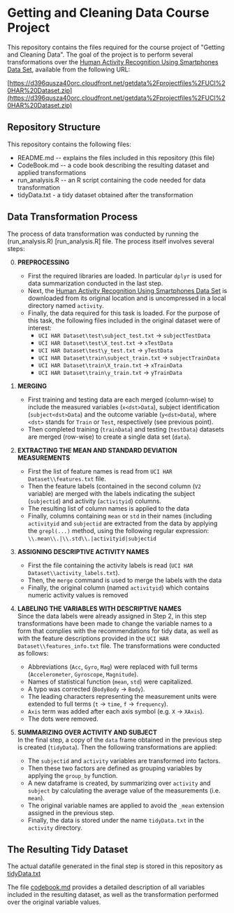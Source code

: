 
# Getting and Cleaning Data Course Project

This repository contains the files required for the course project of "Getting and Cleaning Data". The goal of the project is to perform several transformations over the [Human Activity Recognition Using Smartphones Data Set](https://archive.ics.uci.edu/ml/datasets/Human+Activity+Recognition+Using+Smartphones), available from the following URL:

[https://d396qusza40orc.cloudfront.net/getdata%2Fprojectfiles%2FUCI%20HAR%20Dataset.zip](https://d396qusza40orc.cloudfront.net/getdata%2Fprojectfiles%2FUCI%20HAR%20Dataset.zip)

## Repository Structure
This repository contains the following files:

* README.md -- explains the files included in this repository (this file)
* CodeBook.md -- a code book describing the resulting dataset and applied transformations
* run_analysis.R -- an R script containing the code needed for data transformation
* tidyData.txt - a tidy dataset obtained after the transformation

## Data Transformation Process
The process of data transformation was conducted by running the (run_analysis.R) [run_analysis.R] file. The process itself involves several steps:

0. **PREPROCESSING**
    * First the required libraries are loaded. In particular `dplyr` is used for data summarization conducted in the last step. 
    * Next, the [Human Activity Recognition Using Smartphones Data Set](https://archive.ics.uci.edu/ml/datasets/Human+Activity+Recognition+Using+Smartphones) is downloaded from its original location and is uncompressed in a local directory named `activity`. 
    * Finally, the data required for this task is loaded. For the purpose of this task, the following files included in the original dataset were of interest:
        * `UCI HAR Dataset\test\subject_test.txt` -> `subjectTestData`
        * `UCI HAR Dataset\test\X_test.txt` -> `xTestData`
        * `UCI HAR Dataset\test\y_test.txt` -> `yTestData`
        * `UCI HAR Dataset\train\subject_train.txt` -> `subjectTrainData`
        * `UCI HAR Dataset\train\X_train.txt` -> `xTrainData`
        * `UCI HAR Dataset\train\y_train.txt` -> `yTrainData`
    
1. **MERGING**
    * First training and testing data are each merged (column-wise) to include the measured variables (`x<dst>Data`), subject identification (`subject<dst>Data`) and the outcome variable (`y<dst>Data`), where `<dst>` stands for `Train` or `Test`, respectively (see previous point). 
    * Then completed training (`trainData`) and testing (`testData`) datasets are merged (row-wise) to create a single data set (`data`).

2. **EXTRACTING THE MEAN AND STANDARD DEVIATION MEASUREMENTS**
    * First the list of feature names is read from `UCI HAR Dataset\\features.txt` file.
    * Then the feature labels (contained in the second column (`V2` variable) are merged with the labels indicating the subject (`subjectid`) and activity (`activityid`) columns.
    * The resulting list of column names is applied to the data 
    * Finally, columns containing `mean` or `std` in their names (including `activityid` and `subjectid` are extracted from the data by applying the `grepl(...)` method, using the following regular expression: `\\.mean\\.|\\.std\\.|activityid|subjectid`

3. **ASSIGNING DESCRIPTIVE ACTIVITY NAMES**
    * First the file containing the activity labels is read (`UCI HAR Dataset\\activity_labels.txt`).
    * Then, the `merge` command is used to merge the labels with the data
    * Finally, the original column (named `activityid`) which contains numeric activity values is removed

4. **LABELING THE VARIABLES WITH DESCRIPTIVE NAMES**  
Since the data labels were already assigned in Step 2, in this step transformations have been made to change the variable names to a form that complies with the recommendations for tidy data, as well as with the feature descriptions provided in the `UCI HAR Dataset\\features_info.txt` file. The transformations were conducted as follows:
    * Abbreviations (`Acc`, `Gyro`, `Mag`) were replaced with full terms (`Accelerometer`, `Gyroscope`, `Magnitude`).
    * Names of statistical function (`mean`, `std`) were capitalized.
    * A typo was corrected (`BodyBody` -> `Body`).
    * The leading characters representing the measurement units were extended to full terms (`t` -> `time`, `f` -> `frequency`).
    * `Axis` term was added after each axis symbol (e.g. `X` -> `XAxis`).
    * The dots were removed.

5. **SUMMARIZING OVER ACTIVITY AND SUBJECT**  
In the final step, a copy of the `data` frame obtained in the previous step is created (`tidyData`). Then the following transformations are applied:  
    * The `subjectid` and `activity` variables are transformed into factors.
    * Then these two factors are defined as grouping variables by applying the `group_by` function.
    * A new dataframe is created, by summarizing over `activity` and `subject` by calculating the average value of the measurements (i.e. `mean`).
    * The original variable names are applied to avoid the `_mean` extension assigned in the previous step.
    * Finally, the data is stored under the name `tidyData.txt` in the `activity` directory.

## The Resulting Tidy Dataset
The actual datafile generated in the final step is stored in this repository as [tidyData.txt](tidyData.txt)

The file [codebook.md](codebook.md) provides a detailed description of all variables included in the resulting dataset, as well as the transformation performed over the original variable values.
